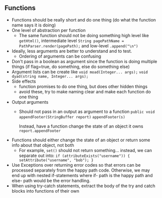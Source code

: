 ## Functions

- Functions should be really short and do one thing (do what the function name says it is doing)
- One level of abstraction per function
	- The same function should not be doing something high level like `getHtml()`, intermediate level `String pagePathName = PathParser.render(pagePath);` and low-level `.append("\n")`
- Ideally, less arguments are better to understand and to test.
	- Ordering of arguments can be confusing
- Don't pass in a boolean as argument since the function is doing multiple things (if flag=true, do something, else do something else)
- Argument lists can be create like
	`void moad(Integer... args);`
	`void dyad(string name, Integer... args);`
- Side effects
	- function promises to do one thing, but does other hidden things
	- avoid these, try to make naming clear and make each function do one thing
- Output arguments
	- Should not pass in an output as argument to a function
		`public void appendFooter(StringBuffer report)`
		`appendFooter(s)`

		Instead, have a function change the state of an object it owns
		`report.appendFooter`
- Functions should either change the state of an object or return some info about that object, not both
	- For example, `set()` should not return something... instead, we can separate out into:
		`if (attributeExists("username")) {
			setAttribute("username", "bob");
		}`
- Use Exceptions over returning error codes so that errors can be processed separately from the happy path code. Otherwise, we may end up with nested if-statements where if- path is the happy path and else- path would be the error handling.
- When using try-catch statements, extract the body of the try and catch blocks into functions of their own
